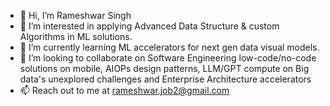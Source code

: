 - 👋 Hi, I’m Rameshwar Singh
- 👀 I’m interested in applying Advanced Data Structure & custom Algorithms in ML solutions.
- 🌱 I’m currently learning ML accelerators for next gen data visual models.
- 💞️ I’m looking to collaborate on Software Engineering low-code/no-code solutions on mobile, AIOPs design patterns, LLM/GPT compute on Big data's unexplored challenges and Enterprise Architecture accelerators 
- 📫 Reach out to me at rameshwar.job2@gmail.com

<!---
rameshwarsingh11/rameshwarsingh11 is a ✨ special ✨ repository because its `README.md` (this file) appears on your GitHub profile.
You can click the Preview link to take a look at your changes.
--->
